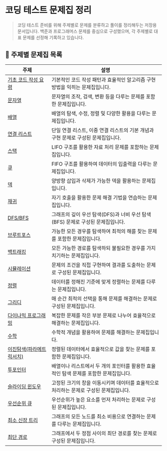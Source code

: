 # 코딩 테스트 문제집 정리

> 코딩 테스트 준비를 위해 주제별로 문제를 분류하고 풀이를 정리해두는 저장용 문서입니다.
> 백준과 프로그래머스 문제를 중심으로 구성했으며, 각 주제별로 대표 문제를 선정해 기록하고 있습니다.

## 📂 주제별 문제집 목록

| 주제                                  | 설명                                                                                   |
| ------------------------------------- | -------------------------------------------------------------------------------------- |
| [기초 코드 작성 요령](./0x01.md)      | 기본적인 코드 작성 패턴과 효율적인 알고리즘 구현 방법을 익히는 문제집입니다.           |
| [문자열](./0x02.md)                   | 문자열의 조작, 검색, 변환 등을 다루는 문제를 포함한 문제집입니다.                      |
| [배열](./0x03.md)                     | 배열의 탐색, 수정, 정렬 및 다양한 활용을 다루는 문제집입니다.                          |
| [연결 리스트](./0x04.md)              | 단일 연결 리스트, 이중 연결 리스트의 기본 개념과 구현 문제로 구성된 문제집입니다.      |
| [스택](./0x05.md)                     | LIFO 구조를 활용한 자료 처리 문제를 포함하는 문제집입니다.                             |
| [큐](./0x06.md)                       | FIFO 구조를 활용하여 데이터의 입출력을 다루는 문제집입니다.                            |
| [덱](./0x07.md)                       | 양방향 삽입과 삭제가 가능한 덱을 활용하는 문제집입니다.                                |
| [재귀](./0x08.md)                     | 자기 호출을 활용한 문제 해결 기법을 연습하는 문제집입니다.                             |
| [DFS/BFS](./0x09.md)                  | 그래프의 깊이 우선 탐색(DFS)과 너비 우선 탐색(BFS) 문제로 구성된 문제집입니다.         |
| [브루트포스](./0x0A.md)               | 가능한 모든 경우를 탐색하여 최적의 해를 찾는 문제를 포함한 문제집입니다.               |
| [백트래킹](./0x0B.md)                 | 모든 가능한 경로를 탐색하되 불필요한 경우를 가지치기하는 문제집입니다.                 |
| [시뮬레이션](./0x0C.md)               | 문제의 조건을 직접 구현하여 결과를 도출하는 문제로 구성된 문제집입니다.                |
| [정렬](./0x0D.md)                     | 데이터를 정해진 기준에 맞게 정렬하는 문제를 다루는 문제집입니다.                       |
| [그리디](./0x0E.md)                   | 매 순간 최적의 선택을 통해 문제를 해결하는 문제로 구성된 문제집입니다.                 |
| [다이나믹 프로그래밍](./0x0F.md)      | 복잡한 문제를 작은 부분 문제로 나누어 효율적으로 해결하는 문제집입니다.                |
| [수학](./0x10.md)                     | 수학적 개념을 활용하여 문제를 해결하는 문제집입니다.                                   |
| [이진탐색(파라메트릭서치)](./0x11.md) | 정렬된 데이터에서 효율적으로 값을 찾는 문제를 포함한 문제집입니다.                     |
| [투포인터](./0x12.md)                 | 배열이나 리스트에서 두 개의 포인터를 활용한 효율적인 탐색 문제를 포함한 문제집입니다.  |
| [슬라이딩 윈도우](./0x13.md)          | 고정된 크기의 창을 이동시키며 데이터를 효율적으로 처리하는 문제로 구성된 문제집입니다. |
| [우선순위 큐](./0x14.md)              | 우선순위가 높은 요소를 먼저 처리하는 문제로 구성된 문제집입니다.                       |
| [최소 신장 트리](./0x15.md)           | 그래프의 모든 노드를 최소 비용으로 연결하는 문제를 다루는 문제집입니다.                |
| [최단 경로](./0x16.md)                | 그래프에서 두 정점 사이의 최단 경로를 찾는 문제로 구성된 문제집입니다.                 |
